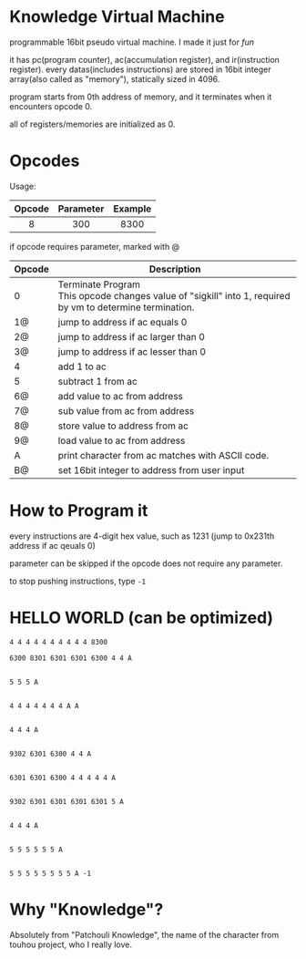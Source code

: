 # Knowledge Virtual Machine
programmable 16bit pseudo virtual machine. I made it just for *fun*

it has pc(program counter), ac(accumulation register), and ir(instruction register).
every datas(includes instructions) are stored in 16bit integer array(also called as "memory"), statically sized in 4096.

program starts from 0th address of memory, and it terminates when it encounters opcode 0.

all of registers/memories are initialized as 0.

# Opcodes
Usage:

| Opcode | Parameter | Example |
|:------:|:---------:|:-------:|
|    8   |    300    |   8300  |

if opcode requires parameter, marked with @

| Opcode | Description                                                                                                |
|--------|------------------------------------------------------------------------------------------------------------|
| 0      | Terminate Program<br/>This opcode changes value of "sigkill" into 1, required by vm to determine termination. |
| 1@     | jump to address if ac equals 0                                                                             |
| 2@     | jump to address if ac larger than 0                                                                        |
| 3@     | jump to address if ac lesser than 0                                                                        |
| 4      | add 1 to ac                                                                                                |
| 5      | subtract 1 from ac                                                                                         |
| 6@     | add value to ac from address                                                                               |
| 7@     | sub value from ac from address                                                                             |
| 8@     | store value to address from ac                                                                             |
| 9@     | load value to ac from address                                                                              |
| A      | print character from ac matches with ASCII code.                                                           |
| B@     | set 16bit integer to address from user input                                                               |


# How to Program it
every instructions are 4-digit hex value, such as 1231 (jump to 0x231th address if ac qeuals 0)

parameter can be skipped if the opcode does not require any parameter.

to stop pushing instructions, type `-1`


# HELLO WORLD (can be optimized)
```
4 4 4 4 4 4 4 4 4 4 8300

6300 8301 6301 6301 6300 4 4 A


5 5 5 A


4 4 4 4 4 4 4 A A


4 4 4 A


9302 6301 6300 4 4 A


6301 6301 6300 4 4 4 4 4 A


9302 6301 6301 6301 6301 5 A


4 4 4 A


5 5 5 5 5 5 A


5 5 5 5 5 5 5 5 A -1
```

# Why "Knowledge"?

Absolutely from "Patchouli Knowledge", the name of the character from touhou project, who I really love.
